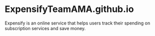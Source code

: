 # ExpensifyTeamAMA.github.io
Expensify is an online service that helps users track their spending on subscription services and save money.
